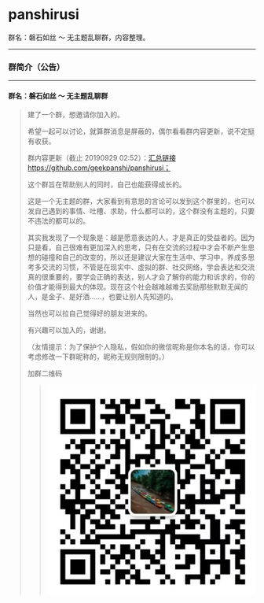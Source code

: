 # panshirusi
群名：磐石如丝 ～ 无主题乱聊群，内容整理。

---

### 群简介（公告）

---
####  群名：磐石如丝 ～ 无主题乱聊群

> 建了一个群，想邀请你加入的。
>
> 希望一起可以讨论，就算群消息是屏蔽的，偶尔看看群内容更新，说不定挺有收获。
>
> 群内容更新（截止 20190929 02:52）：[汇总链接](https://github.com/geekpanshi/panshirusi) https://github.com/geekpanshi/panshirusi；
>
> 这个群旨在帮助别人的同时，自己也能获得成长的。
>
> 这是一个无主题的群，大家看到有意思的言论可以发到这个群里的，也可以发自己遇到的事情、吐槽、求助，什么都可以的，这个群没有主题的，只要不违法的都可以的。
>
> 其实我发现了一个现象是：越是愿意表达的人，才是真正的受益者的。因为只是看，自己很难有更加深入的思考，只有在交流的过程中才会不断产生思想的碰撞和自己的改变的，所以还是建议大家在生活中、学习中，养成多思考多交流的习惯，不管是在现实中、虚拟的群、社交网络，学会表达和交流真的很重要的，要学会正确的表达，别人才会了解你的能力和诉求的，你的价值才能得到最大的体现。现在这个社会越难越难去奖励那些默默无闻的人，是金子、是好酒……，也要让别人先知道的。
>
> 当然也可以拉自己觉得好的朋友进来的。
>
> 有兴趣可以加入的，谢谢。
>
>（友情提示：为了保护个人隐私，假如你的微信昵称是你本名的话，你可以考虑修改一下群昵称的，昵称无规则限制的。）
>
> 加群二维码
>> ![群二维码](/配图/README/001-磐石如丝微信二维码.png)
